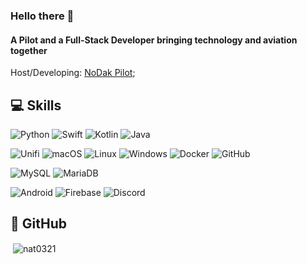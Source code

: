 ### Hello there 👋

#### A Pilot and a Full-Stack Developer bringing technology and aviation together

Host/Developing: [NoDak Pilot](https://nodakpilot.com/);<br>

## 💻 Skills

  ![Python](https://img.shields.io/badge/-Python-black?style=flat-square&logo=Python)
  ![Swift](https://img.shields.io/badge/-Swift-black?style=flat-square&logo=swift)
  ![Kotlin]( https://img.shields.io/badge/Kotlin-black?style=flat-square&logo=kotlin)
  ![Java](https://img.shields.io/badge/Java-orange?style=flat-square&logo=java)

  ![Unifi](https://img.shields.io/badge/-Unifi-black?style=flat-square&logo=ubiquiti&logoColor=0559C9)
  ![macOS](https://img.shields.io/badge/macOS-black?style=flat-square&logo=apple)
  ![Linux](https://img.shields.io/badge/Linux-black?style=flat-square&logo=linux)
  ![Windows](https://img.shields.io/badge/Windows-black?style=flat-square&logo=microsoft)
  ![Docker](https://img.shields.io/badge/-Docker-black?style=flat-square&logo=docker)
  ![GitHub](https://img.shields.io/badge/-GitHub-181717?style=flat-square&logo=github)
  
  ![MySQL](https://img.shields.io/badge/-MySQL-black?style=flat-square&logo=mysql)
  ![MariaDB](https://img.shields.io/badge/MariaDB-black?style=flat-square&logo=mariadb)

  ![Android](https://img.shields.io/badge/Android-05150C?style=flat-square&logo=android)
  ![Firebase](https://img.shields.io/badge/Firebase-black?style=flat-square&logo=firebase)
  ![Discord](https://img.shields.io/badge/Discord-black?style=flat-square&logo=discord)

## 🚀 GitHub

  <p>&nbsp;<img align="center" src="https://github-readme-stats.vercel.app/api?username=nat0321&show_icons=true&locale=en&theme=vision-friendly-dark" alt="nat0321" /></p>
